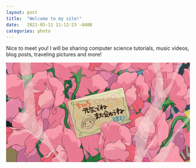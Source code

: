 ```yaml
---
layout: post
title:  "Welcome to my site!"
date:   2021-05-11 11:12:23 -0400
categories: photo
---
```

Nice to meet you! I will be sharing computer science tutorials, music videos, blog posts, traveling pictures and more! 

![image](/assets/img/post1.JPG)